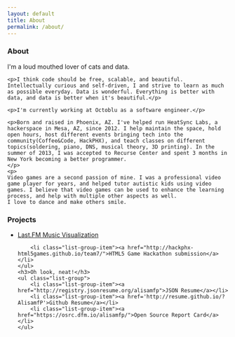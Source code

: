 ```yaml
---
layout: default
title: About
permalink: /about/
---
```


<div class='row about'>
<div class='col-lg-8 info'>
    <h3>About</h3>
    <p>I'm a loud mouthed lover of cats and data.</p>

    <p>I think code should be free, scalable, and beautiful. Intellectually curious and self-driven, I and strive to learn as much as possible everyday. Data is wonderful. Everything is better with data, and data is better when it's beautiful.</p>

    <p>I'm currently working at Octoblu as a software engineer.</p>
    
    <p>Born and raised in Phoenix, AZ. I've helped run HeatSync Labs, a hackerspace in Mesa, AZ, since 2012. I help maintain the space, hold open hours, host different events bringing tech into the community(Coffee&Code, HackPHX), and teach classes on different topics(soldering, piano, DNS, musical theory, 3D printing). In the summer of 2013, I was accepted to Recurse Center and spent 3 months in New York becoming a better programmer.
    </p>
    <p>
    Video games are a second passion of mine. I was a professional video game player for years, and helped tutor autistic kids using video games. I believe that video games can be used to enhance the learning process, and help with multiple other aspects as well.
    I love to dance and make others smile.
</p>
</div>
<div class='col-sm-4'>
    <h3>Projects</h3>
    <ul class="list-group navbar-inverse">
        <li class="list-group-item"><a href="http://visualize-fm.herokuapp.com/">Last.FM Music Visualization</a>
        </li>

        <li class="list-group-item"><a href="http://hackphx-html5games.github.io/team7/">HTML5 Game Hackathon submission</a></li>
    </ul>
    <h3>Oh look, neat!</h3>
    <ul class="list-group">
        <li class="list-group-item"><a href="http://registry.jsonresume.org/alisamfp">JSON Resume</a></li>
        <li class="list-group-item"><a href='http://resume.github.io/?AlisamfP'>Github Resume</a></li>
        <li class="list-group-item"><a href="https://osrc.dfm.io/alisamfp/">Open Source Report Card</a></li>
    </ul>
</div>
<br>
</div>